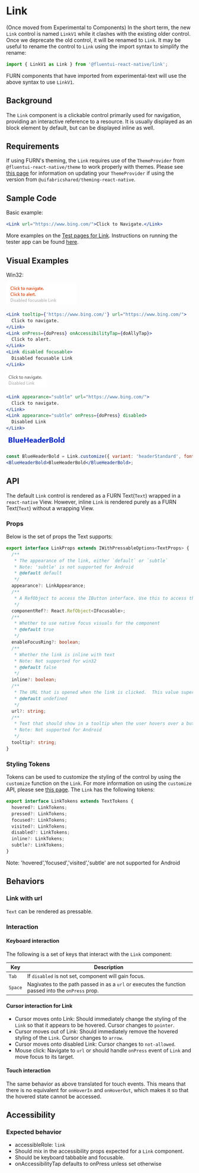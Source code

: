 # Link

(Once moved from Experimental to Components)
In the short term, the new `Link` control is named `LinkV1` while it clashes with the existing older control. Once we deprecate the old control, it will be renamed to `Link`. It may be useful to rename the control to `Link` using the import syntax to simplify the rename:

```ts
import { LinkV1 as Link } from '@fluentui-react-native/link';
```

FURN components that have imported from experimental-text will use the above syntax to use `LinkV1`.

## Background

The `Link` component is a clickable control primarily used for navigation, providing an interactive reference to a resource. It is usually displayed as an block element by default, but can be displayed inline as well.

## Requirements

If using FURN's theming, the `Link` requires use of the `ThemeProvider` from `@fluentui-react-native/theme` to work properly with themes. Please see [this page](../../../docs/pages/Guides/UpdateThemeProvider.md) for information on updating your `ThemeProvider` if using the version from `@uifabricshared/theming-react-native`.

## Sample Code

Basic example:

```jsx
<Link url="https://www.bing.com/">Click to Navigate.</Link>
```

More examples on the [Test pages for Link](../../../apps/fluent-tester/src/TestComponents/LinkExperimental). Instructions on running the tester app can be found [here](../../../apps/fluent-tester/README.md).

## Visual Examples

Win32:

![Default Links on win32 example](./assets/Link_example_default_win32.png)

```jsx
<Link tooltip={'https://www.bing.com/'} url="https://www.bing.com/">
  Click to navigate.
</Link>
<Link onPress={doPress} onAccessibilityTap={doAllyTap}>
  Click to alert.
</Link>
<Link disabled focusable>
  Disabled focusable Link
</Link>
```

![Subtle Links on win32 example](./assets/Link_example_subtle_win32.png)

```jsx
<Link appearance="subtle" url="https://www.bing.com/">
  Click to navigate.
</Link>
<Link appearance="subtle" onPress={doPress} disabled>
  Disabled Link
</Link>
```

![Customized Links on win32 example](./assets/Link_example_customized_win32.png)

```jsx
const BlueHeaderBold = Link.customize({ variant: 'headerStandard', fontWeight: '700', color: '#0229c4', textAlign: 'right' });
<BlueHeaderBold>BlueHeaderBold</BlueHeaderBold>;
```

## API

The default `Link` control is rendered as a FURN Text(`Text`) wrapped in a `react-native` View. However, inline `Link` is rendered purely as a FURN Text(`Text`) without a wrapping View.

### Props

Below is the set of props the Text supports:

```ts
export interface LinkProps extends IWithPressableOptions<TextProps> {
  /**
   * The appearance of the link, either `default` or `subtle`
   * Note: 'subtle' is not supported for Android
   * @default default
   */
  appearance?: LinkAppearance;
  /**
   * A RefObject to access the IButton interface. Use this to access the public methods and properties of the component.
   */
  componentRef?: React.RefObject<IFocusable>;
  /**
   * Whether to use native focus visuals for the component
   * @default true
   */
  enableFocusRing?: boolean;
  /**
   * Whether the link is inline with text
   * Note: Not supported for win32
   * @default false
   */
  inline?: boolean;
  /**
   * The URL that is opened when the link is clicked.  This value supersedes the 'onPress' callback when both are present.
   * @default undefined
   */
  url?: string;
  /**
   * Text that should show in a tooltip when the user hovers over a button.
   * Note: Not supported for Android
   */
  tooltip?: string;
}
```

### Styling Tokens

Tokens can be used to customize the styling of the control by using the `customize` function on the `Link`. For more information on using the `customize` API, please see [this page](../../framework/composition/README.md). The `Link` has the following tokens:

```ts
export interface LinkTokens extends TextTokens {
  hovered?: LinkTokens;
  pressed?: LinkTokens;
  focused?: LinkTokens;
  visited?: LinkTokens;
  disabled?: LinkTokens;
  inline?: LinkTokens;
  subtle?: LinkTokens;
}
```

Note: 'hovered','focused','visited','subtle' are not supported for Android

## Behaviors

### Link with url

`Text` can be rendered as pressable.

### Interaction

#### Keyboard interaction

The following is a set of keys that interact with the `Link` component:

| Key     | Description                                                                                         |
| ------- | --------------------------------------------------------------------------------------------------- |
| `Tab`   | If `disabled` is not set, component will gain focus.                                                |
| `Space` | Nagivates to the path passed in as a `url` or executes the function passed into the `onPress` prop. |

#### Cursor interaction for Link

- Cursor moves onto Link: Should immediately change the styling of the `Link` so that it appears to be hovered. Cursor changes to `pointer`.
- Cursor moves out of Link: Should immediately remove the hovered styling of the `Link`. Cursor changes to `arrow`.
- Cursor moves onto disabled Link: Cursor changes to `not-allowed`.
- Mouse click: Navigate to `url` or should handle `onPress` event of `Link` and move focus to its target.

#### Touch interaction

The same behavior as above translated for touch events. This means that there is no equivalent for `onHoverIn` and `onHoverOut`, which makes it so that the hovered state cannot be accessed.

## Accessibility

### Expected behavior

- accessibleRole: `link`
- Should mix in the accessibility props expected for a `Link` component.
- Should be keyboard tabbable and focusable.
- onAccessibilityTap defaults to onPress unless set otherwise
